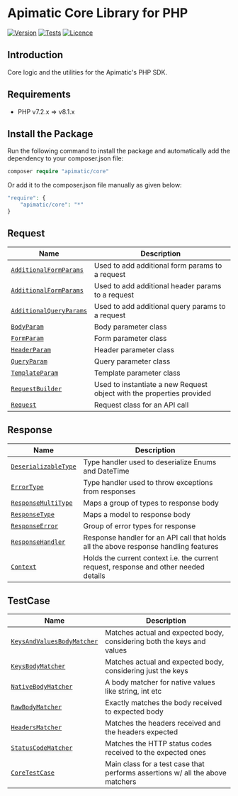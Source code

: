 # Apimatic Core Library for PHP

[![Version][packagist-version]][packagist-url]
[![Tests][test-badge]][test-url]
[![Licence][license-badge]][license-url]

## Introduction

Core logic and the utilities for the Apimatic's PHP SDK.

## Requirements
- PHP v7.2.x => v8.1.x

## Install the Package

Run the following command to install the package and automatically add the dependency to your composer.json file:

```php
composer require "apimatic/core"
```

Or add it to the composer.json file manually as given below:

```php
"require": {
    "apimatic/core": "*"
}
```

## Request
| Name                                                                        | Description                                                           |
|-----------------------------------------------------------------------------|-----------------------------------------------------------------------|
| [`AdditionalFormParams`](src/Request/Parameters/AdditionalFormParams.php)   | Used to add additional form params to a request                       |
| [`AdditionalFormParams`](src/Request/Parameters/AdditionalHeaderParams.php) | Used to add additional header params to a request                     |
| [`AdditionalQueryParams`](src/Request/Parameters/AdditionalQueryParams.php) | Used to add additional query params to a request                      |
| [`BodyParam`](src/Request/Parameters/BodyParam.php)                         | Body parameter class                                                  |
| [`FormParam`](src/Request/Parameters/FormParam.php)                         | Form parameter class                                                  |
| [`HeaderParam`](src/Request/Parameters/HeaderParam.php)                     | Header parameter class                                                |
| [`QueryParam`](src/Request/Parameters/QueryParam.php)                       | Query parameter class                                                 |
| [`TemplateParam`](src/Request/Parameters/TemplateParam.php)                 | Template parameter class                                              |
| [`RequestBuilder`](src/Request/RequestBuilder.php)                          | Used to instantiate a new Request object with the properties provided |
| [`Request`](src/Request/Request.php)                                        | Request class for an API call                                         |

## Response
| Name                                                                        | Description                                                                           |
|-----------------------------------------------------------------------------|---------------------------------------------------------------------------------------|
| [`DeserializableType`](src/Response/Types/DeserializableType.php)           | Type handler used to deserialize Enums and DateTime                                   |
| [`ErrorType`](src/Response/Types/ErrorType.php)                             | Type handler used to throw exceptions from responses                                  |
| [`ResponseMultiType`](src/Response/Types/ResponseMultiType.php)             | Maps a group of types to response body                                                |
| [`ResponseType`](src/Response/Types/ResponseType.php)                       | Maps a model to response body                                                         |
| [`ResponseError`](src/Response/ResponseError.php)                           | Group of error types for response                                                     |
| [`ResponseHandler`](src/Response/ResponseHandler.php)                       | Response handler for an API call that holds all the above response handling features  |
| [`Context`](src/Response/Context.php)                                       | Holds the current context i.e. the current request, response and other needed details |

## TestCase
| Name                                                                                 | Description                                                                  |
|--------------------------------------------------------------------------------------|------------------------------------------------------------------------------|
| [`KeysAndValuesBodyMatcher`](src/TestCase/BodyMatchers/KeysAndValuesBodyMatcher.php) | Matches actual and expected body, considering both the keys and values       |
| [`KeysBodyMatcher`](src/TestCase/BodyMatchers/KeysBodyMatcher.php)                   | Matches actual and expected body, considering just the keys                  |
| [`NativeBodyMatcher`](src/TestCase/BodyMatchers/NativeBodyMatcher.php)               | A body matcher for native values like string, int etc                        |
| [`RawBodyMatcher`](src/TestCase/BodyMatchers/RawBodyMatcher.php)                     | Exactly matches the body received to expected body                           |
| [`HeadersMatcher`](src/TestCase/HeadersMatcher.php)                                  | Matches the headers received and the headers expected                        |
| [`StatusCodeMatcher`](src/TestCase/StatusCodeMatcher.php)                            | Matches the HTTP status codes received to the expected ones                  |
| [`CoreTestCase`](core-lib-php/src/TestCase/CoreTestCase.php)                         | Main class for a test case that performs assertions w/ all the above matchers|


[packagist-url]: https://packagist.org/packages/apimatic/core
[packagist-version]: https://img.shields.io/packagist/v/apimatic/core.svg?style=flat
[packagist-downloads]: https://img.shields.io/packagist/dm/apimatic/core.svg?style=flat
[test-badge]: https://github.com/apimatic/core-lib-php/actions/workflows/test.yml/badge.svg
[test-url]: https://github.com/apimatic/core-lib-php/actions/workflows/test.yml
[license-badge]: https://img.shields.io/badge/licence-APIMATIC-blue
[license-url]: LICENSE